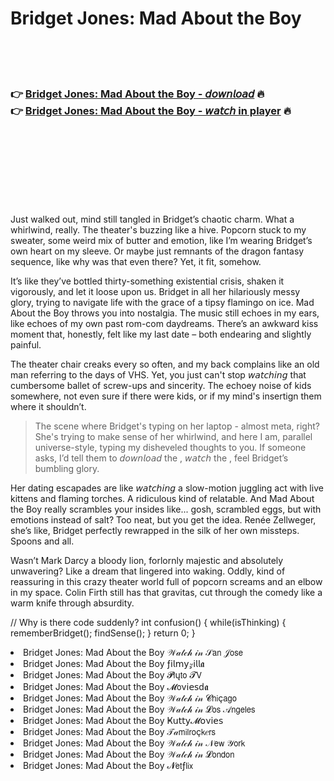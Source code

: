 <h1>Bridget Jones: Mad About the Boy</h1>

<br><br><br>

<h3>👉 <a href="https://Matthews-plitecingor1973.github.io/bbpyuxozbm/">Bridget Jones: Mad About the Boy - 𝘥𝘰𝘸𝘯𝘭𝘰𝘢𝘥</a> 🔥<br>
👉 <a href="https://Matthews-plitecingor1973.github.io/bbpyuxozbm/">Bridget Jones: Mad About the Boy - 𝘸𝘢𝘵𝘤𝘩 in player</a> 🔥
</h3>



<br><br><br><br><br><br><br>


Just walked out, mind still tangled in Bridget’s chaotic charm. What a whirlwind, really. The theater's buzzing like a hive. Popcorn stuck to my sweater, some weird mix of butter and emotion, like I’m wearing Bridget’s own heart on my sleeve. Or maybe just remnants of the dragon fantasy sequence, like why was that even there? Yet, it fit, somehow.

It’s like they’ve bottled thirty-something existential crisis, shaken it vigorously, and let it loose upon us. Bridget in all her hilariously messy glory, trying to navigate life with the grace of a tipsy flamingo on ice. Mad About the Boy throws you into nostalgia. The music still echoes in my ears, like echoes of my own past rom-com daydreams. There’s an awkward kiss moment that, honestly, felt like my last date – both endearing and slightly painful.

The theater chair creaks every so often, and my back complains like an old man referring to the days of VHS. Yet, you just can't stop 𝘸𝘢𝘵𝘤𝘩𝘪𝘯𝘨 that cumbersome ballet of screw-ups and sincerity. The echoey noise of kids somewhere, not even sure if there were kids, or if my mind's insertign them where it shouldn’t.

> The scene where Bridget's typing on her laptop - almost meta, right? She's trying to make sense of her whirlwind, and here I am, parallel universe-style, typing my disheveled thoughts to you. If someone asks, I’d tell them to 𝘥𝘰𝘸𝘯𝘭𝘰𝘢𝘥 the  , 𝘸𝘢𝘵𝘤𝘩 the  , feel Bridget’s bumbling glory.

Her dating escapades are like 𝘸𝘢𝘵𝘤𝘩𝘪𝘯𝘨 a slow-motion juggling act with live kittens and flaming torches. A ridiculous kind of relatable. And Mad About the Boy really scrambles your insides like... gosh, scrambled eggs, but with emotions instead of salt? Too neat, but you get the idea. Renée Zellweger, she’s like, Bridget perfectly rewrapped in the silk of her own missteps. Spoons and all.

Wasn’t Mark Darcy a bloody lion, forlornly majestic and absolutely unwavering? Like a dream that lingered into waking. Oddly, kind of reassuring in this crazy theater world full of popcorn screams and an elbow in my space. Colin Firth still has that gravitas, cut through the comedy like a warm knife through absurdity. 

// Why is there code suddenly?
int confusion() {
    while(isThinking) {
        rememberBridget();
        findSense();
    }
    return 0;
}

<li>Bridget Jones: Mad About the Boy 𝒲𝒶𝓉𝒸𝒽 𝒾𝓃 𝒮𝖺𝗇 𝒥𝗈𝗌𝖾</li>
<li>Bridget Jones: Mad About the Boy ƒ𝗂𝗅𝗆𝗒𝓏𝗂𝗅𝗅𝖆</li>
<li>Bridget Jones: Mad About the Boy 𝓟𝗅ų𝗍𝗈 𝓣𝖵</li>
<li>Bridget Jones: Mad About the Boy 𝓜𝗈ν𝗂𝖾𝗌ԁ𝖆</li>
<li>Bridget Jones: Mad About the Boy 𝒲𝒶𝓉𝒸𝒽 𝒾𝓃 𝓒𝗁𝗂ç𝖺𝗀𝗈</li>
<li>Bridget Jones: Mad About the Boy 𝒲𝒶𝓉𝒸𝒽 𝒾𝓃 𝓛𝗈𝗌 𝒜𝗇𝗀𝖾𝗅𝖾𝗌</li>
<li>Bridget Jones: Mad About the Boy Ҝ𝗎𝗍𝗍𝗒𝓜𝗈ν𝗂𝖾𝗌</li>
<li>Bridget Jones: Mad About the Boy 𝒯𝒶𝗆𝗂𝗅𝗋𝗈ç𝗄𝑒𝗋𝗌</li>
<li>Bridget Jones: Mad About the Boy 𝒲𝒶𝓉𝒸𝒽 𝒾𝓃 𝒩𝖾𝗐 𝒴𝗈𝗋𝗄</li>
<li>Bridget Jones: Mad About the Boy 𝒲𝒶𝓉𝒸𝒽 𝒾𝓃 𝓛𝗈𝗇𝖽𝗈𝗇</li>
<li>Bridget Jones: Mad About the Boy 𝓝𝖾𝗍ƒ𝗅𝗂𝗑</li>
